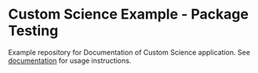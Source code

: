 # Custom Science Example - Package Testing

Example repository for Documentation of Custom Science application. See [documentation](https://developers.keboola.com/extend/) for usage instructions.
